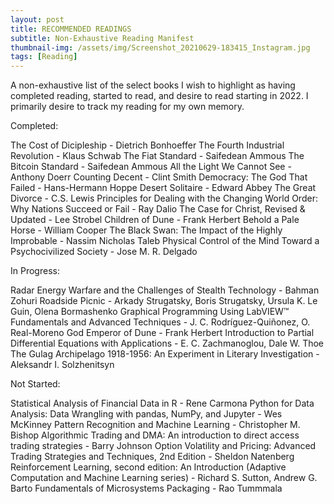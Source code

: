 ```yaml
---
layout: post
title: RECOMMENDED READINGS
subtitle: Non-Exhaustive Reading Manifest
thumbnail-img: /assets/img/Screenshot_20210629-183415_Instagram.jpg
tags: [Reading]
---
```


A non-exhaustive list of the select books I wish to highlight as having completed reading, started to read, and desire to read starting in 2022.
I primarily desire to track my reading for my own memory.

Completed:

The Cost of Dicipleship - Dietrich Bonhoeffer
The Fourth Industrial Revolution - Klaus Schwab
The Fiat Standard - Saifedean Ammous
The Bitcoin Standard - Saifedean Ammous
All the Light We Cannot See - Anthony Doerr
Counting Decent - Clint Smith
Democracy: The God That Failed - Hans-Hermann Hoppe
Desert Solitaire - Edward Abbey
The Great Divorce - C.S. Lewis
Principles for Dealing with the Changing World Order: Why Nations Succeed or Fail - Ray Dalio
The Case for Christ, Revised & Updated - Lee Strobel
Children of Dune - Frank Herbert
Behold a Pale Horse - William Cooper
The Black Swan: The Impact of the Highly Improbable - Nassim Nicholas Taleb
Physical Control of the Mind Toward a Psychocivilized Society - Jose M. R. Delgado

In Progress:

Radar Energy Warfare and the Challenges of Stealth Technology - Bahman Zohuri
Roadside Picnic - Arkady Strugatsky, Boris Strugatsky, Ursula K. Le Guin, Olena Bormashenko 
Graphical Programming Using LabVIEW™ Fundamentals and Advanced Techniques - J. C. Rodríguez-Quiñonez, O. Real-Moreno
God Emperor of Dune - Frank Herbert
Introduction to Partial Differential Equations with Applications - E. C. Zachmanoglou, Dale W. Thoe
The Gulag Archipelago 1918-1956: An Experiment in Literary Investigation - Aleksandr I. Solzhenitsyn

Not Started:

Statistical Analysis of Financial Data in R - Rene Carmona
Python for Data Analysis: Data Wrangling with pandas, NumPy, and Jupyter - Wes McKinney
Pattern Recognition and Machine Learning - Christopher M. Bishop
Algorithmic Trading and DMA: An introduction to direct access trading strategies - Barry Johnson
Option Volatility and Pricing: Advanced Trading Strategies and Techniques, 2nd Edition - Sheldon Natenberg
Reinforcement Learning, second edition: An Introduction (Adaptive Computation and Machine Learning series) - Richard S. Sutton, Andrew G. Barto
Fundamentals of Microsystems Packaging - Rao Tummmala









